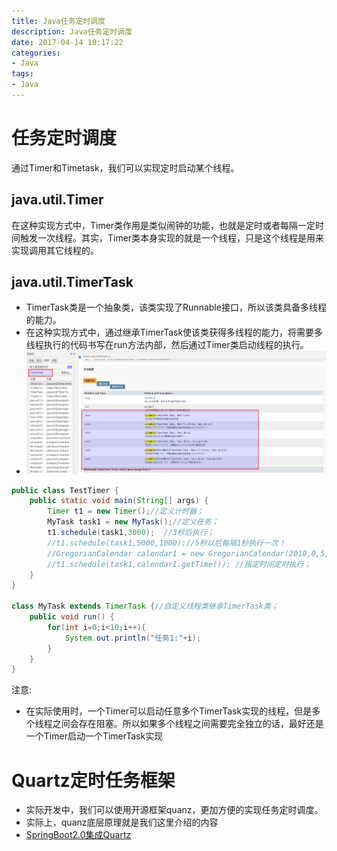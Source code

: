 ```yaml
---
title: Java任务定时调度
description: Java任务定时调度
date: 2017-04-14 10:17:22
categories:
- Java
tags:
- Java
---
```

#   任务定时调度
通过Timer和Timetask，我们可以实现定时启动某个线程。

##	java.util.Timer
在这种实现方式中，Timer类作用是类似闹钟的功能，也就是定时或者每隔一定时间触发一次线程。其实，Timer类本身实现的就是一个线程，只是这个线程是用来实现调用其它线程的。

##	java.util.TimerTask
+	TimerTask类是一个抽象类，该类实现了Runnable接口，所以该类具备多线程的能力。
+	在这种实现方式中，通过继承TimerTask使该类获得多线程的能力，将需要多线程执行的代码书写在run方法内部，然后通过Timer类启动线程的执行。
+   ![](../images/2020/04/20200414001.png)

```JAVA
public class TestTimer {
    public static void main(String[] args) {
        Timer t1 = new Timer();//定义计时器；
        MyTask task1 = new MyTask();//定义任务；
        t1.schedule(task1,3000);  //3秒后执行；
        //t1.schedule(task1,5000,1000);//5秒以后每隔1秒执行一次！
        //GregorianCalendar calendar1 = new GregorianCalendar(2010,0,5,14,36,57);
        //t1.schedule(task1,calendar1.getTime()); //指定时间定时执行；
    }
}

class MyTask extends TimerTask {//自定义线程类继承TimerTask类；
    public void run() {
        for(int i=0;i<10;i++){
            System.out.println("任务1:"+i);
        }
    }
}
```

注意:
+   在实际使用时，一个Timer可以启动任意多个TimerTask实现的线程，但是多个线程之间会存在阻塞。所以如果多个线程之间需要完全独立的话，最好还是一个Timer启动一个TimerTask实现

#   Quartz定时任务框架
+   实际开发中，我们可以使用开源框架quanz，更加方便的实现任务定时调度。
+   实际上，quanz底层原理就是我们这里介绍的内容
+   [SpringBoot2.0集成Quartz](https://www.jianshu.com/p/dc814e8014b0)
